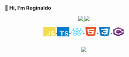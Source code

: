 

### 👋 Hi, I’m Reginaldo

<div align="center">
  <a href="https://www.linkedin.com/in/regilopes/">
  <img height="180em" src="https://github-readme-stats.vercel.app/api?username=regilopes&show_icons=true&theme=radical&include_all_commits=true&count_private=true"/>
  <img height="180em" src="https://github-readme-stats.vercel.app/api/top-langs/?username=regilopes&layout=compact&langs_count=5&theme=radical"/>
</div>
  
<div style="display: inline_block" align="center"><br>
  <img align="center" alt="Js" height="30" width="40" src="https://raw.githubusercontent.com/devicons/devicon/master/icons/javascript/javascript-plain.svg">
  <img align="center" alt="Ts" height="30" width="40" src="https://raw.githubusercontent.com/devicons/devicon/master/icons/typescript/typescript-plain.svg">
  <img align="center" alt="React" height="30" width="40" src="https://raw.githubusercontent.com/devicons/devicon/master/icons/react/react-original.svg">
  <img align="center" alt="HTML" height="30" width="40" src="https://raw.githubusercontent.com/devicons/devicon/master/icons/html5/html5-original.svg">
  <img align="center" alt="CSS" height="30" width="40" src="https://raw.githubusercontent.com/devicons/devicon/master/icons/css3/css3-original.svg">
  <img align="center" alt="Rafa-Csharp" height="30" width="40" src="https://raw.githubusercontent.com/devicons/devicon/master/icons/csharp/csharp-original.svg">
</div>
<br/><br/>
<div align="center">
  <a href="https://www.linkedin.com/in/regilopes" target="_blank"><img src="https://img.shields.io/badge/-LinkedIn-%230077B5?style=for-the-badge&logo=linkedin&logoColor=white" target="_blank"></a>
</div>
  
<!---
[![Top Langs](https://github-readme-stats.vercel.app/api/top-langs/?username=regilopes&theme=radical)](https://github.com/iW90/github-readme-stats)






regilopes/regilopes is a ✨ special ✨ repository because its `README.md` (this file) appears on your GitHub profile.
You can click the Preview link to take a look at your changes.
--->

